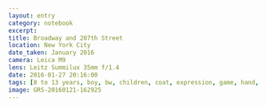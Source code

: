 ```yaml
--- 
layout: entry
category: notebook
excerpt:
title: Broadway and 207th Street
location: New York City
date_taken: January 2016
camera: Leica M9
lens: Leitz Summilux 35mm f/1.4
date: 2016-01-27 20:16:00
tags: [8 to 13 years, boy, bw, children, coat, expression, game, hand, hat, kid, mexico, sunlight, tie]
image: GRS-20160121-162925
---
```

